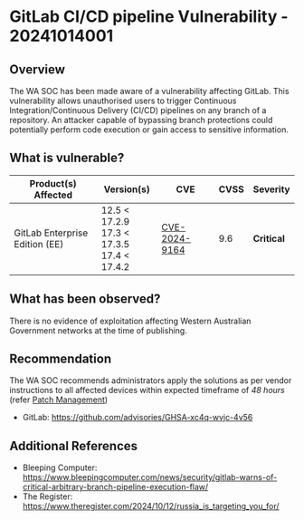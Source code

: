 # GitLab CI/CD pipeline Vulnerability - 20241014001

## Overview

The WA SOC has been made aware of a vulnerability affecting GitLab. This vulnerability allows unauthorised users to trigger Continuous Integration/Continuous Delivery (CI/CD) pipelines on any branch of a repository. An attacker capable of bypassing branch protections could potentially perform code execution or gain access to sensitive information.

## What is vulnerable?

| Product(s) Affected                                              | Version(s)                                              | CVE                                                             | CVSS | Severity     |
| -----------------------------------------------------------------| --------------------------------------------------------| --------------------------------------------------------------- | ---- | ------------ |
| GitLab Enterprise Edition (EE)| 12.5 \< 17.2.9 <br> 17.3 \< 17.3.5 <br> 17.4 \< 17.4.2  | [CVE-2024-9164](https://nvd.nist.gov/vuln/detail/CVE-2024-9164) | 9.6  | **Critical** |

## What has been observed?

There is no evidence of exploitation affecting Western Australian Government networks at the time of publishing.

## Recommendation

The WA SOC recommends administrators apply the solutions as per vendor instructions to all affected devices within expected timeframe of *48 hours* (refer [Patch Management](../guidelines/patch-management.md))
- GitLab: <https://github.com/advisories/GHSA-xc4q-wvjc-4v56>

## Additional References

- Bleeping Computer: <https://www.bleepingcomputer.com/news/security/gitlab-warns-of-critical-arbitrary-branch-pipeline-execution-flaw/>
- The Register: <https://www.theregister.com/2024/10/12/russia_is_targeting_you_for/>